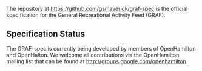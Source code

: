The repository at https://github.com/gsmaverick/graf-spec is the official specification for the General Recreational Activity Feed (GRAF).

Specification Status
--------------------
The GRAF-spec is currently being developed by members of OpenHamilton and OpenHalton.  We welcome all contributions via the OpenHamilton mailing list that can be found at http://groups.google.com/openhamilton.
